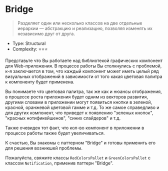 # Bridge

> Разделяет один или несколько классов на две отдельные иерархии — абстракцию 
> и реализацию, позволяя изменять их независимо друг от друга.

- Type: Structural
- Complexity: ⭐⭐⭐

Представьте что Вы работаете над библиотекой графических компонент для
Web-приложения. В процессе работы Вы столкнулись с проблемой, к-я заключается
в том, что каждый компонент может иметь целый ряд визуальных отображений 
в зависимости от того какая цветовая палитра к компоненту будет применена.

Вы понимаете что цветовая палитра, так же как и нюансы отображения, в процессе
роста приложения будет одним из векторов развития, другими словами
в приложении могут появиться кнопки в зеленой, красной, оранжевой
цветовой гамме и т.д. То же самое справедливо и для других компонент, что
приведет к появлению "зеленых кнопок", "красных нотификейшенов", 
"синих слайдеров" и т.д.

Также очевиден тот факт, что кол-во компонент в приложении в процессе
работы также будет увеличиваться.

К счастью, Вы знакомы с паттерном "Bridge" и готовы применить его для решения
возникшей проблемы.

Пожалуйста, свяжите классы `RedColorsPallet` и `GreenColorsPallet`
с классом `Notification`, применив паттерн "Bridge".